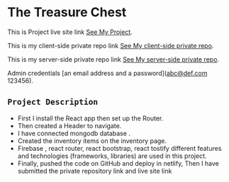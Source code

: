 # The Treasure Chest


This is Project live site link [See My Project](https://green-bikester-b23b0.web.app/). 

This is my client-side private repo link [See My client-side private repo](https://github.com/programming-hero-web-course1/manufacturer-website-client-side-Nijumdip).

This is my server-side private repo link [See My server-side private repo](https://github.com/programming-hero-web-course1/manufacturer-website-server-side-Nijumdip).

Admin credentials [an email address and a password](abc@def.com  123456).



## `Project Description`

* First I install the React app then set up the Router.
* Then created a Header to navigate.
* I have connected mongodb database .
* Created the inventory items on the inventory page.
* Firebase , react router, react bootstrap, react tostify different features and technologies  (frameworks, libraries) are used in this project.
* Finally, pushed the code on GitHub and deploy in netlify,
  Then I have submitted the private repository link and live site link